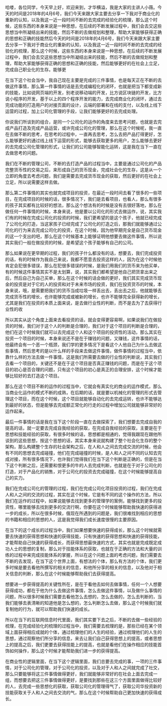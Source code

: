 
哈喽，各位同学，今天早上好，欢迎来到，才华横溢，我是大家的主讲人小薇。今天的时间是2018年的4月6号，我们今天来跟大家主要去分享一下我对于商业化的重新的认知，以及我这一近一段时间不断的去完成的经验化的梳理，那么这个时候，这些东西的本身来说是一种思想，在后续的不断发展过程中，我们会去交这些思想当中所凝结出来的技能，然后不断的去做规划和整理，帮助大家能够获得正确的思想和正确的技能然后今天的时间是2018年的4月6号，我们今天来跟大家主要去分享一下我对于商业化的重新的认知，以及我这一近一段时间不断的去完成的经验化的梳理，那么这个时候，这些东西的本身来说是一种思想，在后续的不断发展过程中，我们会去交这些思想当中所凝结出来的技能，然后不断的去做规划和整理，帮助大家能够获得正确的思想和正确的技能，然后能够更好的在社会上立足，完成自己职业化的生存。能够更

在当下这个社会当中，我自己现在主要是完成的三件事情，也是每天正在不断的去做这件事情，那么第一件事情的话是去完成编程化的闭环，也就是把当下都变成新的技能，比如说网页端的开发，别老说移动端的开发，比方说区块链的开发，比方说小程序的开发，基于以上的四个程序开发的能力，去完成商业化的闭环，通过去完成功能的打造用户的对接页面的设计，云端的部署和在线的支付，以及线上线下运营的过程，加上公司化管理的手段，让我们能够更好的去完成处理。

你说我们所谈到的组合，是同一个公司化的运作的角度来去思考问题，也就是去完成产品打造及完成产品运营，或许完成公司化的管理，那么在这个时候呢，我一直在去做不断的思考，在思考的过程中，一直再去思考，怎么去把产品打得更好，怎么能够更好的通过线上线下运营的形式，能够去获取更多的用户，怎么能够去更好的去完成公司化管理的形式，让我们的公司能够智能化运转，这是我在当下一直在去做思考的问题。

我们在不断的管理公司，不断的去打造产品的过程当中，主要是通过公司化的产品完整货币性的交易之后，来形成自己的货币现金，完成社会化的生存，这是从一个立即的角度去考虑问题，我们是需要去完成货币现金的获取，然后更好的在社会上立足，所以说需要这样去做。

那么第二件事情的其实也就完成项目的投资，在最近一段时间去看了很多的一些项目，在完成项目的时候的话，很多情况下，我们是去看项目，也看人，那么有很多的孩子其实都有比较好的想法，那么这个想法有的时候是没有去很好落地，那么在做任何一件事情的时候，本身来说，他是要以公司化的形式去做运作，说，其实我们有的时候在完成公司化的投资的时候，我们更希望的是这个孩子，他就已经完成了公司化的打造，当这家孩子已经完成了公司化的打造之后，那我们就能够通过公司化的行为来去完成公司化的投资，在这个时候，因为他早期完全是自己货币现金的这一个支出的吧，那么在这个时候基本上能够证明他想要去做这件事情，所以说其实我们一般在做投资的时候，是希望这个孩子能够有自己的公司。

那么如果说在更早期的过程，我们的孩子什么都没有的话，想要去，我们完成投资的话，有的时候作为我自己来说，我都不愿意去投资这样的人，因为在这个时候他肯定会犯很多错误，那么在犯很多错误的时候，是我们用我们的货币来为他买单，有的时候这件事情其实不是太划算，说，其实我们都希望是他自己把货拿出来之后，然后自己为自己买单，那么在这个时候的话会做的更好，我们其实完成货币现金的投资是对于它的人的投资和对于未来市场的投资，我们在投资货币的时候，本身来说，哦，是需要把我们的货币当成垃圾一样丢出去，丢出去之后，他就能够去完成货币性的增长，也许能够完成或被新的增长，也许不能够完全获得新的增长，尤其是我们在投资的本质上面来说，是去做行业性的判断，而不是去为了去获得行业性的收

所以其实从这个角度上面来去看投资的话，就会变得更容易啊，如果说我们在做投资的时候，我们对于这个人的判断是合理的，我们对于这个项目的判断是合理的，他们在这个时候我们就可以去完成这个人和这个项目的投资性的活动，那么其实在投资一个项目的时候，本身来说还不是在于赚钱的问题，又赚钱，这件事情的话，他最终会有一个恶一个瓶颈，我们学的更多情况下是看这个人他自己为什么去做这些事情，然后思考的是以什么样的手段来去做这件事情，做件事情的过程当中，依靠什么样的方法去做一件事情，这是我们所需要去做的行业性的判断说，其实我们去看一个项目的，关键还不是在于这个项目是否真正赚钱的问题，而是在于这个项目的初心是否合理的问题，只有这个项目的初心是真正的合理安排，这个时候才能够比较好的去打造这个项目。

那么在这个项目不断的运作的过程当中，它就会有真实化的商业的运作模式，那么当商业化运作的模式不断的成熟，在后期的话，就是要以机械化的管理的形式去管理这个项目，而在这个时候，这个项目就能够自动化的去完成运转，也许不能够达到最好的状态，但是能够去完成额正常化的行走的过程中增加公司就能够非常好的运作起来。

最后一件事情的话是我在当下这个阶段一直在去做探索了，我们想要去完成自我的提高的话，就一定要去完成自我经验的获取，在完成自我经验的获取，主要是在于思想和技能经验的获取，有很多时候的话，思想都是相通的，觉得我跟现在跟他所谈到的这些思想，按这个思想的话，其实本身来说就构建了整个社会化生存的整个架构，那么构建整个生存的社会架构之后，在人和人之间去完成交流的时候，他会有不同的思想去完成碰撞，他们在完成碰撞的时候，是人和人之间不同的认知去完成对接，所有很多情况下，也许我们觉得我们在当下这个判断是正确的，但是在当下这个判断之后，还需要和恨更多的牛的人去完成判断，也就是在于对于公司化的打造，对于产品化的销售，对于公司化的投资去完成碰撞，在这个时候能够提高自己的实力。

我们在完成公司化的管理的过程，我们在完成公司化项目投资的过程，我们在完成人和人之间的交流的过程，其实在这个时候，它是有不同的这个操作的方法，所以我们在运作的过程中，如果说能够去找到更多的管理学的案例，能够找到更多的投资性，哪里能够去找到更多的交流行啊，你要在这个时候能够帮助我快速的获得进一步的成长，所以在很多时候，俄现在所遇到的问题是，我们很难找到相应的思想的书籍和相应的思想的人，这是我觉得我们成长速度很慢的主要原因。

在当下的这个成长的过程当中，我们如果想要快速的获得成长，那么这个时候就需要去快速的获得思想和快速的获得技能，只有快速的获得思想和快速的获得技能，才能帮助自己快速的获得成长，而获得思想最快速的方式，其实也就是完成既定成功人士的思想的复制，那么对于技能体系的获取，也就在于正确的方法和大量的训练的过程中来完成技能体系的掌握，所以在这个问题上面的考虑问题，我们需要去不断的去发现，在当下这个世界上面，有想法的个体，那么有方法的个体，我们更多时候是要去看他所撰写的相关的信息，和他所分享的相关的信息，以及他对于相关信息的判断，那么在这个时候能够帮助我们去获得提高。

想要进一步获得提高的关键性所在，是在于看他去如何去做事情，任何一个人想要获得成功，都在于他为什么去做这件事情，怎么去做这件事情，以及做什么事情的问题，所以很多时候我们需要去看他怎么去想的，怎么去做的，怎么去判断的，当我们能够去表清晰的知道他是怎么想的，怎么判断怎么去做，那么这个时候我们就复制他的行为，就可以帮助我们快速的成长。

所以在当下的互联网信息时代里面，我们其实要下去之后，不断的去做一些经验的梳理，在完成经验化的梳理的过程当中，我们需要去梳理的是，那些已经在某个领域上面获得相应成就的个体，通过梳理他们的人生的经验，通过梳理他们的人生的思想，通过观察他们所分享的信息，来去让我们自己获得思想上的提高，或者思想上的提高之后，我们更要去获得技能上的提高，也就是看他们在操作相应的技能首饰如何操作，那么这个时候才能帮助我们进一步的获得提高。

在商业性的逻辑里面，在当下这个逻辑里面，我们总要去完成的事，一项的三件事情，对于公司化的管理，对于公司化的投资，以及对于人和人之间就完成了社交，那么只要能够将这三件事情做得更好，我们就能够非常好的在社会上面去完成一组，而想要去把这三件事情做得更好，是要找到那些在这三个方面里面做得比较好的人，去完成一些思想化的获取，获取公司化的管理得气了，获取公司华投资新的技能获取关于人和人之间去交流的气，那么在这个时候帮助自己更加快速的获得成长。
